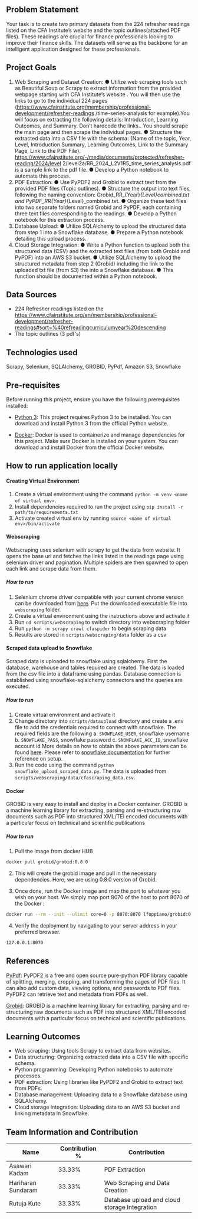 ## Problem Statement
Your task is to create two primary datasets from the 224 refresher readings listed on the
CFA Institute’s website and the topic outlines(attached PDF files). These readings are
crucial for finance professionals looking to improve their finance skills. The datasets will
serve as the backbone for an intelligent application designed for these professionals.

## Project Goals

1. Web Scraping and Dataset Creation:
● Utilize web scraping tools such as Beautiful Soup or Scrapy to extract
information from the provided webpage starting with CFA Institute’s
website . You will then use the links to go to the individual 224 pages
(https://www.cfainstitute.org/membership/professional-development/refresher-readings
/time-series-analysis for example).You will focus on extracting the following
details: Introduction, Learning Outcomes, and Summary. Don’t hardcode
the links.. You should scrape the main page and then scrape the individual
pages.
● Structure the extracted data into a CSV file with the schema: {Name of
the topic, Year, Level, Introduction Summary, Learning
Outcomes, Link to the Summary Page, Link to the PDF File}.
https://www.cfainstitute.org/-/media/documents/protected/refresher-reading/2024/level
2/level2a/RR_2024_L2V1R5_time_series_analysis.pdf is a sample link to the pdf file.
● Develop a Python notebook to automate this process.
2. PDF Extraction:
● Use PyPDF2 and Grobid to extract text from the provided PDF files (Topic
outlines).
● Structure the output into text files, following the naming convention:
Grobid_RR_{Year}_{Level}_combined.txt and
PyPDF_RR_{Year}_{Level}_combined.txt.
● Organize these text files into two separate folders named Grobid and
PyPDF, each containing three text files corresponding to the readings.
● Develop a Python notebook for this extraction process.
3. Database Upload:
● Utilize SQLAlchemy to upload the structured data from step 1 into a
Snowflake database.
● Prepare a Python notebook detailing this upload process.
4. Cloud Storage Integration:
● Write a Python function to upload both the structured data (CSV) and the
extracted text files (from both Grobid and PyPDF) into an AWS S3 bucket.
● Utilize SQLAlchemy to upload the structured metadata from step 2
(Grobid) including the link to the uploaded txt file (from S3) the into a
Snowflake database.
● This function should be documented within a Python notebook.

## Data Sources

- 224 Refresher readings listed on the https://www.cfainstitute.org/en/membership/professional-development/refresher-readings#sort=%40refreadingcurriculumyear%20descending
- The topic outlines (3 pdf's)

## Technologies used
Scrapy, Selenium, SQLAlchemy, GROBID, PyPdf, Amazon S3, Snowflake

## Pre-requisites



Before running this project, ensure you have the following prerequisites installed:

- [Python 3](https://www.python.org/downloads/): This project requires Python 3 to be installed. You can download and install Python 3 from the official Python website.

- [Docker](https://www.docker.com/get-started): Docker is used to containerize and manage dependencies for this project. Make sure Docker is installed on your system. You can download and install Docker from the official Docker website.


## How to run application locally

#### Creating Virtual Environment
1. Create a virtual environment using the command `python -m venv <name of virtual env>`. 
2. Install dependencies required to run the project using `pip install -r path/to/requirements.txt`
3. Activate created virtual env by running `source <name of virtual env>/bin/activate`

#### Webscraping
Webscraping uses selenium with scrapy to get the data from website. It opens the base url and fetches the links listed in the readings page using selenium driver and pagination. Multiple spiders are then spawned to open each link and scrape data from them.

##### How to run
1. Selenium chrome driver compatible with your current chrome version can be downloaded from [here](https://chromedriver.chromium.org/downloads). Put the downloaded executable file into `webscraping` folder.
2. Create a virtual environment using the instructions above and activate it
3. Run `cd scripts/webscraping` to switch directory into webscraping folder
4. Run `python -m scrapy crawl cfaspider` to begin scraping data
5. Results are stored in `scripts/webscraping/data` folder as a csv

#### Scraped data upload to Snowflake
Scraped data is uploaded to snowflake using sqlalchemy. First the database, warehouse and tables required are created. The data is loaded from the csv file into a dataframe using pandas. Database connection is established using snowflake-sqlalchemy connectors and the queries are executed. 

##### How to run
1. Create virtual environment and activate it
2. Change directory into `scripts/dataupload` directory and create a .env file to add the credentials required to connect with snowflake. The required fields are the following
a. `SNOWFLAKE_USER`, snowflake username
b. `SNOWFLAKE_PASS`, snowflake password
c. `SNOWFLAKE_ACC_ID`, snowflake account id
More details on how to obtain the above parameters can be found [here](https://docs.snowflake.com/en/user-guide/admin-account-identifier). Please refer to [snowflake documentation](https://docs.snowflake.com/en/developer-guide/python-connector/sqlalchemy) for further reference on setup.
3. Run the code using the command `python snowflake_upload_scraped_data.py`. The data is uploaded from `scripts/webscraping/data/cfascraping_data.csv`.

#### Docker

GROBID is very easy to install and deploy in a Docker container. GROBID is a machine learning library for extracting, parsing and re-structuring raw documents such as PDF into structured XML/TEI encoded documents with a particular focus on technical and scientific publications

##### How to run
1. Pull the image from docker HUB

```sh
docker pull grobid/grobid:0.8.0
```

2. This will create the grobid image and pull in the necessary dependencies.
Here, we are using 0.8.0 version of Grobid.

3. Once done, run the Docker image and map the port to whatever you wish on
your host. We simply map port 8070 of the host to
port 8070 of the Docker :

```sh
docker run --rm --init --ulimit core=0 -p 8070:8070 lfoppiano/grobid:0.8.0
```

4. Verify the deployment by navigating to your server address in
your preferred browser.

```sh
127.0.0.1:8070
```

## References


[PyPdf](https://pypdf2.readthedocs.io/en/3.0.0/): PyPDF2 is a free and open source pure-python PDF library capable of splitting, merging, cropping, and transforming the pages of PDF files. It can also add custom data, viewing options, and passwords to PDF files. PyPDF2 can retrieve text and metadata from PDFs as well.

[Grobid](https://grobid.readthedocs.io/en/latest/Run-Grobid/): GROBID is a machine learning library for extracting, parsing and re-structuring raw documents such as PDF into structured XML/TEI encoded documents with a particular focus on technical and scientific publications.

## Learning Outcomes
- Web scraping: Using tools Scrapy to extract data from websites.
- Data structuring: Organizing extracted data into a CSV file with specific schema.
- Python programming: Developing Python notebooks to automate processes.
- PDF extraction: Using libraries like PyPDF2 and Grobid to extract text from PDFs.
- Database management: Uploading data to a Snowflake database using SQLAlchemy.
- Cloud storage integration: Uploading data to an AWS S3 bucket and linking metadata in Snowflake.

## Team Information and Contribution

| Name | Contribution % | Contribution |
| --- | --- | --- |
Asawari Kadam | 33.33% | PDF Extraction |
Hariharan Sundaram | 33.33%  | Web Scraping and Data Creation |
Rutuja Kute | 33.33%  | Database upload and cloud storage Integration |
